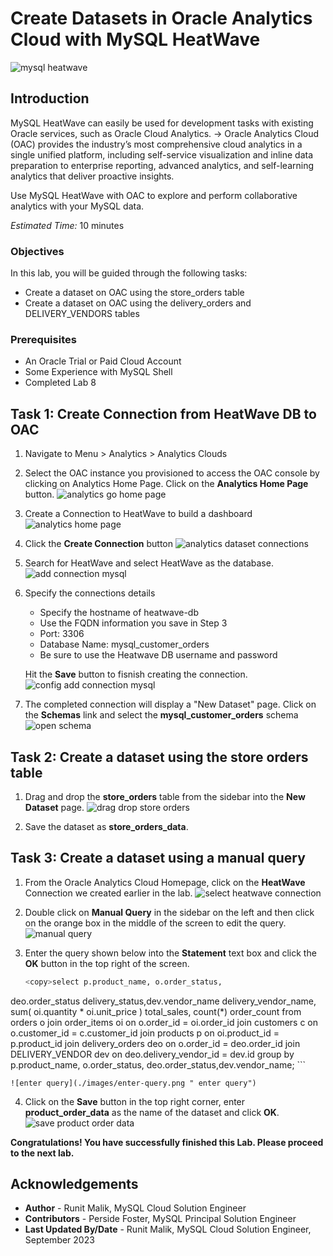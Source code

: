 # Create Datasets in Oracle Analytics Cloud with MySQL HeatWave

![mysql heatwave](./images/mysql-heatwave-logo.jpeg " mysql heatwave")

## Introduction

MySQL HeatWave can easily be used for development tasks with existing Oracle services, such as Oracle Cloud Analytics. -> Oracle Analytics Cloud (OAC) provides the industry’s most comprehensive cloud analytics in a single unified platform, including self-service visualization and inline data preparation to enterprise reporting, advanced analytics, and self-learning analytics that deliver proactive insights.

Use MySQL HeatWave with OAC to explore and perform collaborative analytics with your MySQL data.

_Estimated Time:_ 10 minutes


### Objectives

In this lab, you will be guided through the following tasks:

- Create a dataset on OAC using the store_orders table
- Create a dataset on OAC using the delivery\_orders and DELIVERY\_VENDORS tables

### Prerequisites

- An Oracle Trial or Paid Cloud Account
- Some Experience with MySQL Shell
- Completed Lab 8

## Task 1: Create Connection from HeatWave DB to OAC

1. Navigate to Menu > Analytics > Analytics Clouds

2. Select the OAC instance you provisioned to access the OAC console by clicking on Analytics Home Page. Click on the **Analytics Home Page** button.
    ![analytics go home page](./images/analytics-go-home-page.png " analytics go home page")

3. Create a Connection to HeatWave to build a dashboard
    ![analytics home page](./images/analytics-home-page.png " analytics home page")

4. Click the **Create Connection** button
    ![analytics dataset connections](./images/analytics-dataset-connections.png " analytics dataset connections")

5. Search for HeatWave and select HeatWave as the database.
    ![add connection mysql](./images/add-connection-mysql.png " add connection mysql")

6. Specify the connections details
    - Specify the hostname of heatwave-db
    - Use the FQDN information you save in Step 3
    - Port: 3306
    - Database Name: mysql\_customer\_orders
    - Be sure to use the Heatwave DB username and password

    Hit the **Save** button to fisnish creating the connection.
    ![config add connection mysql](./images/config-add-connection-mysql.png " config add connection mysql")

7. The completed connection will display a "New Dataset" page. Click on the **Schemas** link and select the **mysql\_customer\_orders** schema
    ![open schema](./images/open-schema.png " open schema")

## Task 2: Create a dataset using the store orders table

1. Drag and drop the **store\_orders** table from the sidebar into the **New Dataset** page.
    ![drag drop store orders](./images/drag-drop-store-orders.png " drag drop store orders")

2. Save the dataset as **store\_orders\_data**.

## Task 3: Create a dataset using a manual query

1. From the Oracle Analytics Cloud Homepage, click on the **HeatWave** Connection we created earlier in the lab.
    ![select heatwave connection](./images/select-heatwave-connection.png " select heatwave connection")

2. Double click on **Manual Query** in the sidebar on the left and then click on the orange box in the middle of the screen to edit the query. 
    ![manual query](./images/manual-query.png " manual query")

3. Enter the query shown below into the **Statement** text box and click the **OK** button in the top right of the screen.
    ```bash
    <copy>select p.product_name, o.order_status,
deo.order_status delivery_status,dev.vendor_name delivery_vendor_name,
         sum( oi.quantity * oi.unit_price ) total_sales,
         count(*) order_count
  from   orders o
  join   order_items oi
  on     o.order_id = oi.order_id
  join   customers c
  on     o.customer_id = c.customer_id
  join   products p
  on     oi.product_id = p.product_id
  join   delivery_orders deo
  on     o.order_id = deo.order_id
  join   DELIVERY_VENDOR dev
  on     deo.delivery_vendor_id = dev.id
  group  by p.product_name, o.order_status, deo.order_status,dev.vendor_name;</copy>
     ```

    ![enter query](./images/enter-query.png " enter query")

4. Click on the **Save** button in the top right corner, enter **product\_order\_data** as the name of the dataset and click **OK**.
    ![save product order data](./images/save-product-order-data.png " save product order data")

**Congratulations! You have successfully finished this Lab. Please proceed to the next lab.**


## Acknowledgements

- **Author** - Runit Malik, MySQL Cloud Solution Engineer
- **Contributors** - Perside Foster, MySQL Principal Solution Engineer
- **Last Updated By/Date** - Runit Malik, MySQL Cloud Solution Engineer, September 2023